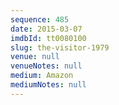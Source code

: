 ```yaml
---
sequence: 485
date: 2015-03-07
imdbId: tt0080100
slug: the-visitor-1979
venue: null
venueNotes: null
medium: Amazon
mediumNotes: null
---
```

